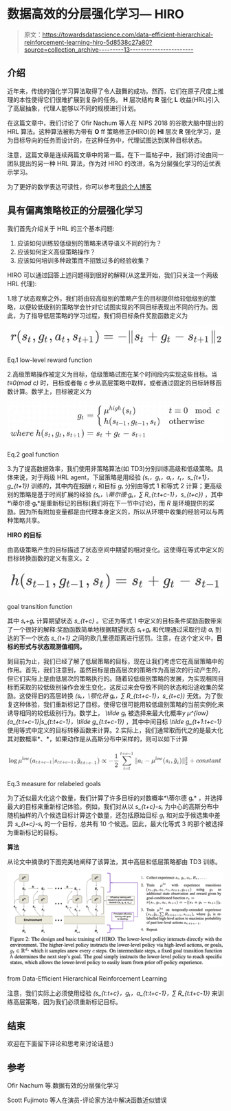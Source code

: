 # 数据高效的分层强化学习— HIRO

> 原文：<https://towardsdatascience.com/data-efficient-hierarchical-reinforcement-learning-hiro-5d8538c27a80?source=collection_archive---------13----------------------->

## 介绍

近年来，传统的强化学习算法取得了令人鼓舞的成功。然而，它们在原子尺度上推理的本性使得它们很难扩展到复杂的任务。 **H** 层次结构 **R** 强化 **L** 收益(HRL)引入了高层抽象，代理人能够以不同的规模进行计划。

在这篇文章中，我们讨论了 Ofir Nachum 等人在 NIPS 2018 的谷歌大脑中提出的 HRL 算法。这种算法被称为带有 **O** ff 策略修正(HIRO)的 **HI** 层次 **R** 强化学习，是为目标导向的任务而设计的，在这种任务中，代理试图达到某种目标状态。

注意，这篇文章是连续两篇文章中的第一篇。在下一篇帖子中，我们将讨论由同一团队提出的另一种 HRL 算法，作为对 HIRO 的改进，名为分层强化学习的近优表示学习。

为了更好的数学表达可读性，你可以参考[我的个人博客](https://xlnwel.github.io/blog/reinforcement%20learning/HIRO/)

## 具有偏离策略校正的分层强化学习

我们首先介绍关于 HRL 的三个基本问题:

1.  应该如何训练较低级别的策略来诱导语义不同的行为？
2.  应该如何定义高级策略操作？
3.  应该如何培训多种政策而不招致过多的经验收集？

HIRO 可以通过回答上述问题得到很好的解释(从这里开始，我们只关注一个两级 HRL 代理):

1.除了状态观察之外，我们将由较高级别的策略产生的目标提供给较低级别的策略，以便较低级别的策略学会针对它试图实现的不同目标表现出不同的行为。因此，为了指导低层策略的学习过程，我们将目标条件奖励函数定义为

![](img/86bc4c17b09c6d0001777efa0f65502b.png)

Eq.1 low-level reward function

2.高级策略操作被定义为目标，低级策略试图在某个时间段内实现这些目标。当 *t≡0(mod c)* 时，目标或者每 *c* 步从高层策略中取样，或者通过固定的目标转移函数计算。数学上，目标被定义为

![](img/c9743e4da63411bea39bf02950907017.png)

Eq.2 goal function

3.为了提高数据效率，我们使用非策略算法(如 TD3)分别训练高级和低级策略。具体来说，对于两级 HRL agent，下层策略是用经验 *(sₜ，gₜ，aₜ，rₜ，s_{t+1}，g_{t+1})* 训练的，其中内在报酬 *rₜ* 和目标 *gₜ* 分别由等式 1 和等式 2 计算；更高级别的策略是基于时间扩展的经验 *(sₜ，\蒂尔德·gₜ，∑ R_{t:t+c-1}，s_{t+c})* ，其中*\蒂尔德·gₜ*是重新标记的目标(我们将在下一节中讨论)，而 *R* 是环境提供的奖励。因为所有附加变量都是由代理本身定义的，所以从环境中收集的经验可以与两种策略共享。

**HIRO 的目标**

由高级策略产生的目标描述了状态空间中期望的相对变化。这使得在等式中定义的目标转换函数的定义有意义。​2

![](img/04c2bbca0ca8e0da301f46c7b4426627.png)

goal transition function

其中 *sₜ+gₜ* 计算期望状态 *s_{t+c}* 。它还为等式 1 中定义的目标条件奖励函数带来了一个很好的解释:奖励函数简单地根据期望状态 *sₜ+gₜ* 和代理通过采取行动 *aₜ* 到达的下一个状态 *s_{t+1}* 之间的欧几里德距离进行惩罚。注意，在这个定义中，**目标的形式与状态观测值相同。**

到目前为止，我们已经了解了低层策略的目标，现在让我们考虑它在高层策略中的作用。首先，我们注意到，虽然目标是由高层次的策略作为高层次的行动产生的，但它们实际上是由低层次的策略执行的。随着较低级别策略的发展，为实现相同目标而采取的较低级别操作会发生变化，这反过来会导致不同的状态和沿途收集的奖励。这使得旧的高层转换 *(sₜ，\颚化符 gₜ，∑ R_{t:t+c-1}，s_{t+c})* 无效。为了恢复这种体验，我们重新标记了目标，使得它很可能用较低级别策略的当前实例化来诱导相同的较低级别行为。数学上， *\tilde gₜ* 被选择来最大化概率*y μ^{low}(a_{t:t+c-1}|s_{t:t+c-1}，\tilde g_{t:t+c-1})* ，其中中间目标 *\tilde g_{t+1:t+c-1}* 使用等式中定义的目标转移函数来计算。​2.实际上，我们通常取而代之的是最大化其对数概率*、*，如果动作是从高斯分布中采样的，则可以如下计算

![](img/d36f26057710b1becf60c94ab3827eb1.png)

Eq.3 measure for relabeled goals

为了近似最大化这个数量，我们计算了许多目标的对数概率*\蒂尔德 gₜ* ，并选择最大的目标来重新标记体验。例如，我们对从以 *s_{t+c}-sₜ* 为中心的高斯分布中随机抽样的八个候选目标计算这个数量，还包括原始目标 *gₜ* 和对应于候选集中差异 *s_{t+c}-sₜ* 的一个目标，总共有 10 个候选。因此，最大化等式 3 的那个被选择为重新标记的目标。

**算法**

从论文中摘录的下图完美地阐释了该算法，其中高层和低层策略都由 TD3 训练。

![](img/8402af59e9e392ec72763c393c624516.png)

from Data-Efﬁcient Hierarchical Reinforcement Learning

注意，我们实际上必须使用经验 *(s_{t:t+c}，gₜ，a_{t:t+c-1}，∑ R_{t:t+c-1})* 来训练高层策略，因为我们必须重新标记目标。

## 结束

欢迎在下面留下评论和思考来讨论话题:)

## 参考

Ofir Nachum 等.数据有效的分层强化学习

Scott Fujimoto 等人在演员-评论家方法中解决函数近似错误